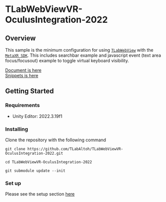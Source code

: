 # TLabWebViewVR-OculusIntegration-2022

## Overview
This sample is the minimum configuration for using [```TLabWebView```](https://github.com/TLabAltoh/TLabWebView) with the [```MetaXR SDK```](https://developers.meta.com/horizon/downloads/package/meta-xr-sdk-all-in-one-upm). This includes searchbar example and javascript event (text area focus/focusout) example to toggle virtual keyboard visibility.

[Document is here](https://tlabgames.gitbook.io/tlabwebview)  
[Snippets is here](https://gist.github.com/TLabAltoh/e0512b3367c25d3e1ec28ddbe95da497#file-tlabwebview-snippets-md)

## Getting Started

### Requirements
- Unity Editor: 2022.3.19f1

### Installing
Clone the repository with the following command

```
git clone https://github.com/TLabAltoh/TLabWebViewVR-OculusIntegration-2022.git

cd TLabWebViewVR-OculusIntegration-2022

git submodule update --init
```

### Set up
Please see the setup section [here](https://github.com/TLabAltoh/TLabWebView.git)
